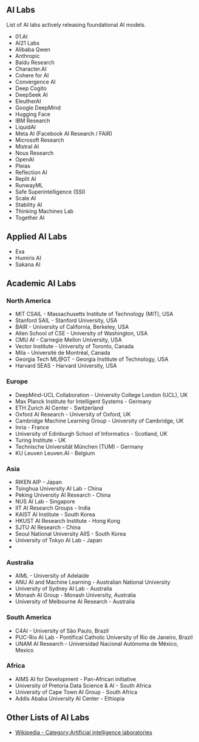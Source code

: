 


## AI Labs
List of AI labs actively releasing foundational AI models.

- 01.AI
- AI21 Labs
- Alibaba Qwen
- Anthropic
- Baidu Research
- Character.AI
- Cohere for AI
- Convergence AI
- Deep Cogito
- DeepSeek AI
- EleutherAI
- Google DeepMind
- Hugging Face
- IBM Research
- LiquidAI
- Meta AI (Facebook AI Research / FAIR)
- Microsoft Research
- Mistral AI
- Nous Research
- OpenAI
- Pleias
- Reflection AI
- Replit AI
- RunwayML
- Safe Superintelligence (SSI)
- Scale AI
- Stability AI
- Thinking Machines Lab
- Together AI


## Applied AI Labs
- Exa
- Humiris AI
- Sakana AI


## Academic AI Labs

### North America
- MIT CSAIL - Massachusetts Institute of Technology (MIT), USA
- Stanford SAIL - Stanford University, USA
- BAIR - University of California, Berkeley, USA
- Allen School of CSE - University of Washington, USA
- CMU AI - Carnegie Mellon University, USA
- Vector Institute - University of Toronto, Canada
- Mila - Université de Montréal, Canada
- Georgia Tech ML@GT - Georgia Institute of Technology, USA
- Harvard SEAS - Harvard University, USA

### Europe
- DeepMind-UCL Collaboration - University College London (UCL), UK
- Max Planck Institute for Intelligent Systems - Germany
- ETH Zurich AI Center - Switzerland
- Oxford AI Research - University of Oxford, UK
- Cambridge Machine Learning Group - University of Cambridge, UK
- Inria - France
- University of Edinburgh School of Informatics - Scotland, UK
- Turing Institute - UK
- Technische Universität München (TUM) - Germany
- KU Leuven Leuven.AI - Belgium

### Asia
- RIKEN AIP - Japan
- Tsinghua University AI Lab - China
- Peking University AI Research - China
- NUS AI Lab - Singapore
- IIT AI Research Groups - India 
- KAIST AI Institute - South Korea
- HKUST AI Research Institute - Hong Kong
- SJTU AI Research - China
- Seoul National University AIIS - South Korea
- University of Tokyo AI Lab - Japan
- 

### Australia
- AIML - University of Adelaide
- ANU AI and Machine Learning - Australian National University
- University of Sydney AI Lab - Australia
- Monash AI Group - Monash University, Australia
- University of Melbourne AI Research - Australia

### South America
- C4AI - University of São Paulo, Brazil
- PUC-Rio AI Lab - Pontifical Catholic University of Rio de Janeiro, Brazil
- UNAM AI Research - Universidad Nacional Autónoma de México, Mexico

### Africa
- AIMS AI for Development - Pan-African initiative
- University of Pretoria Data Science & AI - South Africa
- University of Cape Town AI Group - South Africa
- Addis Ababa University AI Center - Ethiopia
  

## Other Lists of AI Labs
- [Wikipedia - Category:Artificial intelligence laboratories](https://en.wikipedia.org/wiki/Category:Artificial_intelligence_laboratories)
  


